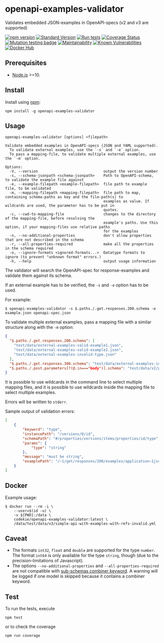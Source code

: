 openapi-examples-validator
==========================

Validates embedded JSON-examples in OpenAPI-specs (v2 and v3 are supported)

[![npm version](https://badge.fury.io/js/openapi-examples-validator.svg)](https://badge.fury.io/js/openapi-examples-validator)
[![Standard Version](https://img.shields.io/badge/release-standard%20version-brightgreen.svg)](https://github.com/conventional-changelog/standard-version)
[![Run tests](https://github.com/codekie/openapi-examples-validator/actions/workflows/test-and-deploy-docker.yml/badge.svg?query=branch%3Amain)](https://github.com/codekie/openapi-examples-validator/actions/workflows/test-and-deploy-docker.yml?query=branch%3Amain)
[![Coverage Status](https://coveralls.io/repos/github/codekie/openapi-examples-validator/badge.svg?branch=main)](https://coveralls.io/github/codekie/openapi-examples-validator?branch=main)
[![Mutation testing badge](https://badge.stryker-mutator.io/github.com/codekie/openapi-examples-validator/main)](https://stryker-mutator.github.io)
[![Maintainability](https://api.codeclimate.com/v1/badges/5094f6ac7754e5a18b1b/maintainability)](https://codeclimate.com/github/codekie/openapi-examples-validator/maintainability)
[![Known Vulnerabilities](https://snyk.io/test/github/codekie/openapi-examples-validator/badge.svg)](https://snyk.io/test/github/codekie/openapi-examples-validator)
[![Docker Hub](https://img.shields.io/badge/docker-ready-blue.svg)](https://hub.docker.com/r/codekie/openapi-examples-validator)

Prerequisites
------------

- [Node.js](https://nodejs.org/) >=10.

Install
-------

Install using [npm](https://docs.npmjs.com/getting-started/what-is-npm):

    npm install -g openapi-examples-validator

Usage
-----

```
openapi-examples-validator [options] <filepath>

Validate embedded examples in OpenAPI-specs (JSON and YAML supported).
  To validate external examples, use the `-s` and `-e` option.
  To pass a mapping-file, to validate multiple external examples, use the `-m` option.

Options:
  -V, --version                              output the version number
  -s, --schema-jsonpath <schema-jsonpath>    Path to OpenAPI-schema, to validate the example file against
  -e, --example-filepath <example-filepath>  file path to example file, to be validated
  -m, --mapping-filepath <mapping-filepath>  file path to map, containing schema-paths as key and the file-path(s) to
                                             examples as value. If wildcards are used, the parameter has to be put in
                                             quotes.
  -c, --cwd-to-mapping-file                  changes to the directory of the mapping-file, before resolving the
                                             example's paths. Use this option, if your mapping-files use relative paths
                                             for the examples
  -n, --no-additional-properties             don't allow properties that are not described in the schema
  -r, --all-properties-required              make all the properties in the schema required
  -o, --ignore-formats <ignored-formats...>  Datatype formats to ignore (to prevent "unknown format" errors.)
  -h, --help                                 output usage information
````

The validator will search the OpenAPI-spec for response-examples and validate them against its schema.

If an external example has to be verified, the `-s` and `-e` option has to be used.

For example:

```
$ openapi-examples-validator -s $.paths./.get.responses.200.schema -e example.json openapi-spec.json
```

To validate multiple external examples, pass a mapping file with a similar structure along with the `-m` option:

```json
{
  "$.paths./.get.responses.200.schema": [
    "test/data/external-examples-valid-example1.json",
    "test/data/external-examples-valid-example2.json",
    "test/data/external-examples-invalid-type.json"
  ],
  "$.paths./.get.responses.300.schema": "test/data/external-examples-invalid-missing-link.json",
  "$.paths./.post.parameters[?(@.in==="body")].schema": "test/data/v2/post-request/*.json"
}
```
It is possible to use wildcards in the command line to select multiple mapping files, and it is possible to use wildcards inside the mapping file to select multiple examples.

Errors will be written to `stderr`.

Sample output of validation errors:

```json
[
    {
        "keyword": "type",
        "instancePath": "/versions/0/id",
        "schemaPath": "#/properties/versions/items/properties/id/type",
        "params": {
            "type": "string"
        },
        "message": "must be string",
        "examplePath": "/~1/get/responses/200/examples/application~1json"
    }
]
```

Docker
------

Example usage:

```shell
$ docker run --rm -i \
    --user=$(id -u) \
    -v ${PWD}:/data \
    codekie/openapi-examples-validator:latest \
    /data/test/data/v3/simple-api-with-examples-with-refs-invalid.yml
```

Caveat
------

- The formats `int32`, `float` and `double` are supported for the type `number`. The format `int64` is only available
  for the type `string`, though (due to the precision-limitations of Javascript).
- The options `--no-additional-properties` and `--all-properties-required` are not compatible with [sub-schemas combiner keyword](https://json-schema.org/understanding-json-schema/reference/combining.html). A warning will be logged if one model is skipped because it contains a combiner keyword.

Test
----

To run the tests, execute

    npm test

or to check the coverage

    npm run coverage
